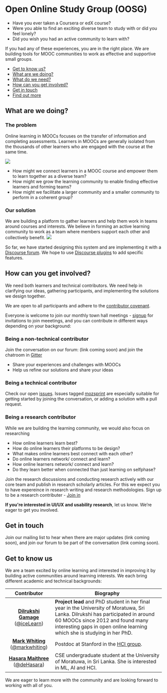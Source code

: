 # Open Online Study Group (OOSG)


* Have you ever taken a Coursera or edX course? 
* Were you able to find an exciting diverse team to study with or did you feel lonely? 
* Did you wish you had an active community to learn with?

If you had any of these experiences, you are in the right place. We are building tools for MOOC communities to work as effective and supportive small groups.

* [Get to know us?](#get-to-know-us)
* [What are we doing?](#what-are-we-doing)
* [What do we need?](#what-do-we-need)
* [How can you get involved?](#how-can-you-get-involved)
* [Get in touch](#get-in-touch)
* [Find out more](#find-out-more)


## What are we doing?
### The problem 
Online learning in MOOCs focuses on the transfer of information and completing assessments. Learners in MOOCs are generally isolated from the thousands of other learners who are engaged with the course at the same time. 

![](https://user-images.githubusercontent.com/12571844/37924277-fdad5c20-314e-11e8-8824-2340a046b6da.png)

* How might we connect learners in a MOOC course and empower them to learn together as a diverse team? 
* How might we grow the learning community to enable finding effective learners and forming teams? 
* How might we facilitate a larger community and a smaller community to perform in a coherent group?

### Our solution

We are building a platform to gather learners and help them work in teams around courses and interests. We believe in forming an active learning community to work as a team where members support each other and collectively benefit.
![](https://user-images.githubusercontent.com/12571844/37924357-428d1a88-314f-11e8-99f5-bb42101b5b68.png)

So far, we have started designing this system and are implementing it with a [Discourse forum](https://www.discourse.org). We hope to use [Discourse plugins](https://meta.discourse.org/t/beginners-guide-to-creating-discourse-plugins-part-1/30515) to add specific features.

## How can you get involved?
We need both learners and technical contributors. We need help in clarifying our ideas, gathering participants, and implementing the solutions we design together.

We are open to all participants and adhere to the [contributor covenant](https://github.com/iceLearn/Openlearnresearch/blob/master/CODE_OF_CONDUCT.md).

Everyone is welcome to join our monthly town hall meetings - [signup](https://docs.google.com/forms/d/e/1FAIpQLSfFPjzNhwugvprYr0OSPjRONGYn34Gg6-RFxml1ht5It_SBLw/viewform?usp=sf_link) for invitations to join meeetings, and you can contribute in different ways depending on your background:

### Being a non-technical contributor
Join the conversation on our forum: (link coming soon) and join the chatroom in [Gitter](https://gitter.im/Open-Learn-Research/openLearnResearch) 

* Share your experiences and challenges with MOOCs
* Help us refine our solutions and share your ideas

### Being a technical contributor
Check our open [issues](https://github.com/iceLearn/Openlearnresearch/issues). Issues tagged [mozsprint](https://github.com/iceLearn/Openlearnresearch/issues?utf8=✓&q=is%3Aopen+is%3Aissue+label%3Amozsprint+) are especially suitable for getting started by joining the conversation, or adding a solution with a pull request.

### Being a research contributor
While we are building the learning community, we would also focus on researching 
* How online learners learn best?
* How do online learners their platforms to be design? 
* What makes online learners best connect with each other?
* Do online learners network/ connect and learn? 
* How online learners network/ connect and learn?
* Do they learn better when connected than just learning on selfphase?

Join the research discussions and conducting research actively with our core team and publish in research scholarly articles. For this we expect you to have expereince in research writing and research methodologies. Sign up to be a research contributer - [Join in](https://docs.google.com/forms/d/e/1FAIpQLSfV_OdyUq2iSUc8_7boqc2XQbJBKzQ8llmNhUmj78Mk8Irwdg/viewform?usp=sf_link)

**If you're interested in UI/UX and usability research**, let us know. We’re eager to get you involved.

## Get in touch
Join our mailing list to hear when there are major updates (link coming soon), and join our forum to be part of the conversation (link coming soon).  

## Get to know us
We are a team excited by online learning and interested in improving it by building active communities around learning interests. We each bring different academic and technical backgrounds: 

| Contributor | Biography |
|:---:|---|
| **[Dilrukshi Gamage](http://www.dilrukshigamage.com)** ([@iceLearn](https://github.com/iceLearn)) | **Project lead** and PhD student in her final year in the University of Moratuwa, Sri Lanka. Dilrukshi has participated in around 60 MOOCs since 2012 and found many interesting gaps in open online learning which she is studying in her PhD. |
| **[Mark Whiting](http://whiting.me)** ([@markwhiting](https://github.com/markwhiting)) | Postdoc at Stanford in the [HCI group](http://hci.stanford.edu). |
| **[Hasara Maithree](https://www.linkedin.com/in/hasara-maithree/)** ([@deHasara](https://github.com/deHasara)) | CSE undergraduate student at the University of Moratuwa, in Sri Lanka. She is interested in ML, AI and HCI. |

We are eager to learn more with the community and are looking forward to working with all of you.
